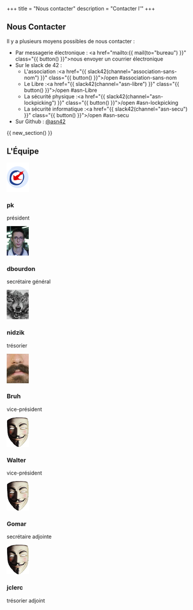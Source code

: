 +++
title = "Nous contacter"
description = "Contacter l'"
+++

## Nous Contacter

Il y a plusieurs moyens possibles de nous contacter&nbsp;:

- Par messagerie électronique&nbsp;: <a href="mailto:{{ mail(to="bureau") }}" class="{{ button() }}">nous envoyer un courrier électronique</a>
- Sur le slack de 42&nbsp;:
  - L'association&nbsp;:<a href="{{ slack42(channel="association-sans-nom") }}" class="{{ button() }}">/open #association-sans-nom</a>
  - Le Libre&nbsp;:<a href="{{ slack42(channel="asn-libre") }}" class="{{ button() }}">/open #asn-Libre</a>
  - La sécurité physique&nbsp;:<a href="{{ slack42(channel="asn-lockpicking") }}" class="{{ button() }}">/open #asn-lockpicking</a>
  - La sécurité informatique&nbsp;:<a href="{{ slack42(channel="asn-secu") }}" class="{{ button() }}">/open #asn-secu</a>
- Sur Github&nbsp;: <a href="https://github.com/asn42" class="{{ button() }}">@asn42</a>

{{ new_section() }}

## L'Équipe

<div id="trombi" class="blocks">
<div>
<img src="pk.png" class="img-circle" />

### pk

président

</div>

<div>
<img src="dbourdon.jpg" class="img-circle" />

### dbourdon

secrétaire général

</div>

<div>
<img src="nidzik.png" class="img-circle" />

### nidzik

trésorier

</div>

<div>
<img src="bruh.jpg" class="img-circle" />

### Bruh

vice-président

</div>

<div>
<img src="anonymous.png" class="img-circle" />

### Walter

vice-président

</div>

<div>
<img src="anonymous.png" class="img-circle" />

### Gomar

secrétaire adjointe

</div>

<div>
<img src="anonymous.png" class="img-circle" />

### jclerc

trésorier adjoint

</div>
</div>

